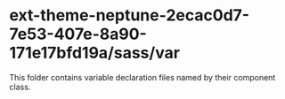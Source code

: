 # ext-theme-neptune-2ecac0d7-7e53-407e-8a90-171e17bfd19a/sass/var

This folder contains variable declaration files named by their component class.
